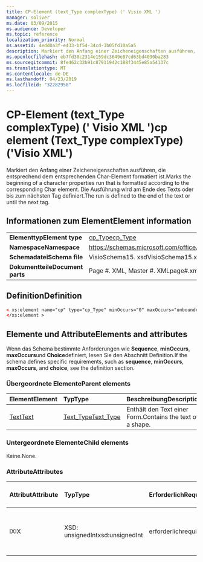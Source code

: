 ```yaml
---
title: CP-Element (text_Type complexType) (' Visio XML ')
manager: soliver
ms.date: 03/09/2015
ms.audience: Developer
ms.topic: reference
localization_priority: Normal
ms.assetid: 4edd0a3f-e433-bf54-34cd-3b05fd10a5a5
description: Markiert den Anfang einer Zeicheneigenschaften ausführen, die entsprechend dem entsprechenden Char-Element formatiert ist. Die Ausführung wird am Ende des Texts oder bis zum nächsten Tag definiert.
ms.openlocfilehash: eb7fd30c2314e159dc3649e87cd63bd4090ba283
ms.sourcegitcommit: 8fe462c32b91c87911942c188f3445e85a54137c
ms.translationtype: MT
ms.contentlocale: de-DE
ms.lasthandoff: 04/23/2019
ms.locfileid: "32282950"
---
```

# <a name="cp-element-texttype-complextype-visio-xml"></a><span data-ttu-id="f82cb-104">CP-Element (text_Type complexType) (' Visio XML ')</span><span class="sxs-lookup"><span data-stu-id="f82cb-104">cp element (Text_Type complexType) ('Visio XML')</span></span>

<span data-ttu-id="f82cb-105">Markiert den Anfang einer Zeicheneigenschaften ausführen, die entsprechend dem entsprechenden Char-Element formatiert ist.</span><span class="sxs-lookup"><span data-stu-id="f82cb-105">Marks the beginning of a character properties run that is formatted according to the corresponding Char element.</span></span> <span data-ttu-id="f82cb-106">Die Ausführung wird am Ende des Texts oder bis zum nächsten Tag definiert.</span><span class="sxs-lookup"><span data-stu-id="f82cb-106">The run is defined to the end of the text or until the next tag.</span></span>
  
## <a name="element-information"></a><span data-ttu-id="f82cb-107">Informationen zum Element</span><span class="sxs-lookup"><span data-stu-id="f82cb-107">Element information</span></span>

|||
|:-----|:-----|
|<span data-ttu-id="f82cb-108">**Elementtyp**</span><span class="sxs-lookup"><span data-stu-id="f82cb-108">**Element type**</span></span> <br/> |[<span data-ttu-id="f82cb-109">cp_Type</span><span class="sxs-lookup"><span data-stu-id="f82cb-109">cp_Type</span></span>](cp_type-complextypevisio-xml.md) <br/> |
|<span data-ttu-id="f82cb-110">**Namespace**</span><span class="sxs-lookup"><span data-stu-id="f82cb-110">**Namespace**</span></span> <br/> |https://schemas.microsoft.com/office/visio/2012/main  <br/> |
|<span data-ttu-id="f82cb-111">**Schemadatei**</span><span class="sxs-lookup"><span data-stu-id="f82cb-111">**Schema file**</span></span> <br/> |<span data-ttu-id="f82cb-112">VisioSchema15. xsd</span><span class="sxs-lookup"><span data-stu-id="f82cb-112">VisioSchema15.xsd</span></span>  <br/> |
|<span data-ttu-id="f82cb-113">**Dokumentteile**</span><span class="sxs-lookup"><span data-stu-id="f82cb-113">**Document parts**</span></span> <br/> |<span data-ttu-id="f82cb-114">Page #. XML, Master #. XML</span><span class="sxs-lookup"><span data-stu-id="f82cb-114">page#.xml, master#.xml</span></span>  <br/> |
   
## <a name="definition"></a><span data-ttu-id="f82cb-115">Definition</span><span class="sxs-lookup"><span data-stu-id="f82cb-115">Definition</span></span>

```XML
< xs:element name="cp" type="cp_Type" minOccurs="0" maxOccurs="unbounded" >
</xs:element >
```

## <a name="elements-and-attributes"></a><span data-ttu-id="f82cb-116">Elemente und Attribute</span><span class="sxs-lookup"><span data-stu-id="f82cb-116">Elements and attributes</span></span>

<span data-ttu-id="f82cb-117">Wenn das Schema bestimmte Anforderungen wie **Sequence**, **minOccurs**, **maxOccurs**und **Choice**definiert, lesen Sie den Abschnitt Definition.</span><span class="sxs-lookup"><span data-stu-id="f82cb-117">If the schema defines specific requirements, such as **sequence**, **minOccurs**, **maxOccurs**, and **choice**, see the definition section.</span></span> 
  
### <a name="parent-elements"></a><span data-ttu-id="f82cb-118">Übergeordnete Elemente</span><span class="sxs-lookup"><span data-stu-id="f82cb-118">Parent elements</span></span>

|<span data-ttu-id="f82cb-119">**Element**</span><span class="sxs-lookup"><span data-stu-id="f82cb-119">**Element**</span></span>|<span data-ttu-id="f82cb-120">**Typ**</span><span class="sxs-lookup"><span data-stu-id="f82cb-120">**Type**</span></span>|<span data-ttu-id="f82cb-121">**Beschreibung**</span><span class="sxs-lookup"><span data-stu-id="f82cb-121">**Description**</span></span>|
|:-----|:-----|:-----|
|[<span data-ttu-id="f82cb-122">Text</span><span class="sxs-lookup"><span data-stu-id="f82cb-122">Text</span></span>](text-element-shapesheet_type-complextypevisio-xml.md) <br/> |[<span data-ttu-id="f82cb-123">Text_Type</span><span class="sxs-lookup"><span data-stu-id="f82cb-123">Text_Type</span></span>](text_type-complextypevisio-xml.md) <br/> |<span data-ttu-id="f82cb-124">Enthält den Text einer Form.</span><span class="sxs-lookup"><span data-stu-id="f82cb-124">Contains the text of a shape.</span></span>  <br/> |
   
### <a name="child-elements"></a><span data-ttu-id="f82cb-125">Untergeordnete Elemente</span><span class="sxs-lookup"><span data-stu-id="f82cb-125">Child elements</span></span>

<span data-ttu-id="f82cb-126">Keine.</span><span class="sxs-lookup"><span data-stu-id="f82cb-126">None.</span></span>
  
### <a name="attributes"></a><span data-ttu-id="f82cb-127">Attribute</span><span class="sxs-lookup"><span data-stu-id="f82cb-127">Attributes</span></span>

|<span data-ttu-id="f82cb-128">**Attribut**</span><span class="sxs-lookup"><span data-stu-id="f82cb-128">**Attribute**</span></span>|<span data-ttu-id="f82cb-129">**Typ**</span><span class="sxs-lookup"><span data-stu-id="f82cb-129">**Type**</span></span>|<span data-ttu-id="f82cb-130">**Erforderlich**</span><span class="sxs-lookup"><span data-stu-id="f82cb-130">**Required**</span></span>|<span data-ttu-id="f82cb-131">**Beschreibung**</span><span class="sxs-lookup"><span data-stu-id="f82cb-131">**Description**</span></span>|<span data-ttu-id="f82cb-132">**Mögliche Werte**</span><span class="sxs-lookup"><span data-stu-id="f82cb-132">**Possible values**</span></span>|
|:-----|:-----|:-----|:-----|:-----|
|<span data-ttu-id="f82cb-133">IX</span><span class="sxs-lookup"><span data-stu-id="f82cb-133">IX</span></span>  <br/> |<span data-ttu-id="f82cb-134">XSD: unsignedInt</span><span class="sxs-lookup"><span data-stu-id="f82cb-134">xsd:unsignedInt</span></span>  <br/> |<span data-ttu-id="f82cb-135">erforderlich</span><span class="sxs-lookup"><span data-stu-id="f82cb-135">required</span></span>  <br/> |<span data-ttu-id="f82cb-136">Der Char-Elementindex, der von dieser Eigenschaft ausgeführt wird.</span><span class="sxs-lookup"><span data-stu-id="f82cb-136">The Char element index that this property run represents.</span></span>  <br/> |<span data-ttu-id="f82cb-137">Werte des XSD: unsignedInt-Typs.</span><span class="sxs-lookup"><span data-stu-id="f82cb-137">Values of the xsd:unsignedInt type.</span></span>  <br/> |
   

